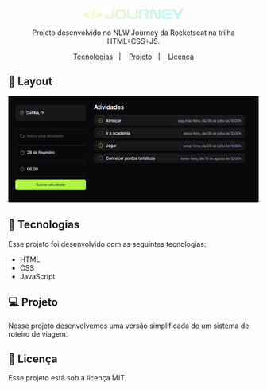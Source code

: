 <p align="center">
  <img alt="Logo NLW Journey - Rocketseat" src="assets/logo.png" width="200px" />
</p>

<p align="center">
Projeto desenvolvido no NLW Journey da Rocketseat na trilha HTML+CSS+JS.
</p>


<p align="center">
  <a href="#-tecnologias">Tecnologias</a>&nbsp;&nbsp;&nbsp;|&nbsp;&nbsp;&nbsp;
  <a href="#-projeto">Projeto</a>&nbsp;&nbsp;&nbsp;|&nbsp;&nbsp;&nbsp;
  <a href="#memo-licença">Licença</a>
</p>

<h2 id="layout">🎨 Layout</h2>

<p align="center">
    <img src="assets/preview.png" alt="Planner (web view" width="900px">
</p>




## 🚀 Tecnologias

Esse projeto foi desenvolvido com as seguintes tecnologias:

- HTML
- CSS
- JavaScript

## 💻 Projeto
Nesse projeto desenvolvemos uma versão simplificada de um sistema de roteiro de viagem.

## 📝 Licença
Esse projeto está sob a licença MIT.